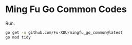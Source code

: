 # Ming Fu Go Common Codes

Run:
```bash
go get -u github.com/Fu-XDU/mingfu_go_common@latest
go mod tidy
```